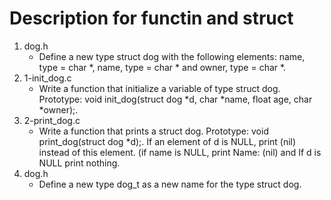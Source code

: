 # Description for functin and struct
1. dog.h
   * Define a new type struct dog with the following elements: name, type = char *, name, type = char * and owner, type = char *.
2. 1-init_dog.c
   * Write a function that initialize a variable of type struct dog. Prototype: void init_dog(struct dog *d, char *name, float age, char *owner);.
3. 2-print_dog.c
   * Write a function that prints a struct dog. Prototype: void print_dog(struct dog *d);. If an element of d is NULL, print (nil) instead of this element. (if name is NULL, print Name: (nil) and If d is NULL print nothing.
4. dog.h
   * Define a new type dog_t as a new name for the type struct dog. 
